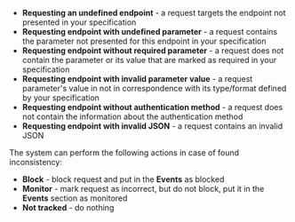 * **Requesting an undefined endpoint** - a request targets the endpoint not presented in your specification
* **Requesting endpoint with undefined parameter** - a request contains the parameter not presented for this endpoint in your specification
* **Requesting endpoint without required parameter** - a request does not contain the parameter or its value that are marked as required in your specification
* **Requesting endpoint with invalid parameter value** - a request parameter's value in not in correspondence with its type/format defined by your specification
* **Requesting endpoint without authentication method** - a request does not contain the information about the authentication method
* **Requesting endpoint with invalid JSON** - a request contains an invalid JSON

The system can perform the following actions in case of found inconsistency:

* **Block** - block request and put in the **Events** as blocked
* **Monitor** - mark request as incorrect, but do not block, put it in the **Events** section as monitored
* **Not tracked** - do nothing